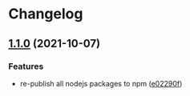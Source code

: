 # Changelog

## [1.1.0](https://www.github.com/animeapis/api-nodejs-client/compare/image-v1.0.0...image-v1.1.0) (2021-10-07)


### Features

* re-publish all nodejs packages to npm ([e02290f](https://www.github.com/animeapis/api-nodejs-client/commit/e02290fa767b60f77fabeabe23697ea51dda791a))
